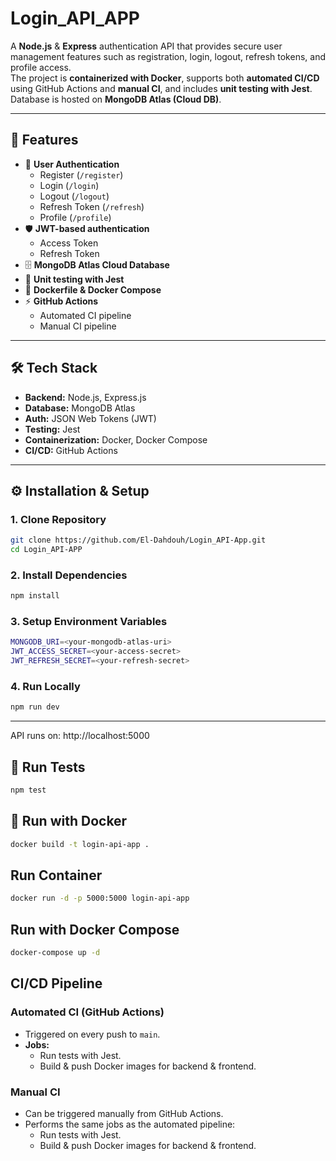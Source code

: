 # Login_API_APP
A **Node.js** & **Express** authentication API that provides secure user management features such as registration, login, logout, refresh tokens, and profile access.  
The project is **containerized with Docker**, supports both **automated CI/CD** using GitHub Actions and **manual CI**, and includes **unit testing with Jest**.  
Database is hosted on **MongoDB Atlas (Cloud DB)**.

---

## 🚀 Features
- 🔑 **User Authentication**
  - Register (`/register`)
  - Login (`/login`)
  - Logout (`/logout`)
  - Refresh Token (`/refresh`)
  - Profile (`/profile`)
- 🛡️ **JWT-based authentication**
  - Access Token
  - Refresh Token
- 🗄️ **MongoDB Atlas Cloud Database**
- 🧪 **Unit testing with Jest**
- 🐳 **Dockerfile & Docker Compose**
- ⚡ **GitHub Actions**
  - Automated CI pipeline
  - Manual CI pipeline

---

## 🛠️ Tech Stack
- **Backend:** Node.js, Express.js
- **Database:** MongoDB Atlas
- **Auth:** JSON Web Tokens (JWT)
- **Testing:** Jest
- **Containerization:** Docker, Docker Compose
- **CI/CD:** GitHub Actions

---

## ⚙️ Installation & Setup

### 1. Clone Repository
```bash
git clone https://github.com/El-Dahdouh/Login_API-App.git
cd Login_API-APP
```

### 2. Install Dependencies
```bash
npm install
```

### 3. Setup Environment Variables
```bash
MONGODB_URI=<your-mongodb-atlas-uri>
JWT_ACCESS_SECRET=<your-access-secret>
JWT_REFRESH_SECRET=<your-refresh-secret>
```

### 4. Run Locally
```bash 
npm run dev
```
---
API runs on: http://localhost:5000

## 🧪 Run Tests
```bash
npm test
```

## 🐳 Run with Docker
```bash
docker build -t login-api-app .
```
## Run Container
```bash
docker run -d -p 5000:5000 login-api-app
```

## Run with Docker Compose
```bash
docker-compose up -d
```

## CI/CD Pipeline

### Automated CI (GitHub Actions)
- Triggered on every push to `main`.
- **Jobs:**
  - Run tests with Jest.
  - Build & push Docker images for backend & frontend.

### Manual CI
- Can be triggered manually from GitHub Actions.
- Performs the same jobs as the automated pipeline:
  - Run tests with Jest.
  - Build & push Docker images for backend & frontend.


